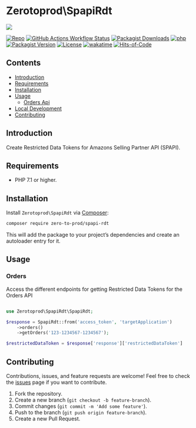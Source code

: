 # Zerotoprod\SpapiRdt

![](art/logo.png)

[![Repo](https://img.shields.io/badge/github-gray?logo=github)](https://github.com/zero-to-prod/spapi-rdt)
[![GitHub Actions Workflow Status](https://img.shields.io/github/actions/workflow/status/zero-to-prod/spapi-rdt/test.yml?label=test)](https://github.com/zero-to-prod/spapi-rdt/actions)
[![Packagist Downloads](https://img.shields.io/packagist/dt/zero-to-prod/spapi-rdt?color=blue)](https://packagist.org/packages/zero-to-prod/spapi-rdt/stats)
[![php](https://img.shields.io/packagist/php-v/zero-to-prod/spapi-rdt.svg?color=purple)](https://packagist.org/packages/zero-to-prod/spapi-rdt/stats)
[![Packagist Version](https://img.shields.io/packagist/v/zero-to-prod/spapi-rdt?color=f28d1a)](https://packagist.org/packages/zero-to-prod/spapi-rdt)
[![License](https://img.shields.io/packagist/l/zero-to-prod/spapi-rdt?color=pink)](https://github.com/zero-to-prod/spapi-rdt/blob/main/LICENSE.md)
[![wakatime](https://wakatime.com/badge/github/zero-to-prod/spapi-rdt.svg)](https://wakatime.com/badge/github/zero-to-prod/spapi-rdt)
[![Hits-of-Code](https://hitsofcode.com/github/zero-to-prod/spapi-rdt?branch=main)](https://hitsofcode.com/github/zero-to-prod/spapi-rdt/view?branch=main)

## Contents

- [Introduction](#introduction)
- [Requirements](#requirements)
- [Installation](#installation)
- [Usage](#usage)
    - [Orders Api](#orders)
- [Local Development](./LOCAL_DEVELOPMENT.md)
- [Contributing](#contributing)

## Introduction

Create Restricted Data Tokens for Amazons Selling Partner API (SPAPI).

## Requirements

- PHP 7.1 or higher.

## Installation

Install `Zerotoprod\SpapiRdt` via [Composer](https://getcomposer.org/):

```bash
composer require zero-to-prod/spapi-rdt
```

This will add the package to your project’s dependencies and create an autoloader entry for it.

## Usage

### Orders

Access the different endpoints for getting Restricted Data Tokens for the Orders API

```php

use Zerotoprod\SpapiRdt\SpapiRdt;

$response = SpapiRdt::from('access_token', 'targetApplication')
    ->orders()
    ->getOrders('123-1234567-1234567');

$restrictedDataToken = $response['response']['restrictedDataToken']
```

## Contributing

Contributions, issues, and feature requests are welcome!
Feel free to check the [issues](https://github.com/zero-to-prod/spapi-rdt/issues) page if you want to contribute.

1. Fork the repository.
2. Create a new branch (`git checkout -b feature-branch`).
3. Commit changes (`git commit -m 'Add some feature'`).
4. Push to the branch (`git push origin feature-branch`).
5. Create a new Pull Request.